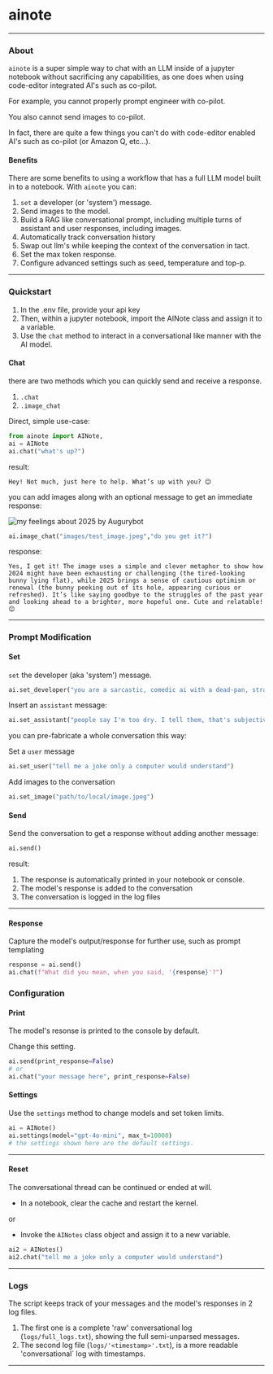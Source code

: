 # ainote

---

### About

`ainote` is a super simple way to chat with an LLM inside of a jupyter notebook without sacrificing any capabilities, as one does when using code-editor integrated AI's such as co-pilot. 

For example, you cannot properly prompt engineer with co-pilot. 

You also cannot send images to co-pilot.

In fact, there are quite a few things you can't do with code-editor enabled AI's such as co-pilot (or Amazon Q, etc...).

#### Benefits

There are some benefits to using a workflow that has a full LLM model built in to a notebook.
With `ainote` you can:

1. `set` a developer (or 'system') message.
2. Send images to the model.
3. Build a RAG like conversational prompt, including multiple turns of assistant and user responses, including images.
4. Automatically track conversation history
5. Swap out llm's while keeping the context of the conversation in tact.
6. Set the max token response.
7. Configure advanced settings such as seed, temperature and top-p.

---

### Quickstart

1. In the .env file, provide your api key
2. Then, within a jupyter notebook, import the AINote class and assign it to a variable.
3. Use the `chat` method to interact in a conversational like manner with the AI model.

#### Chat

there are two methods which you can quickly send and receive a response.

1. `.chat`
2. `.image_chat`

Direct, simple use-case:

```python
from ainote import AINote, 
ai = AINote
ai.chat("what's up?")
```

result:

`Hey! Not much, just here to help. What’s up with you? 😊`

you can add images along with an optional message to get an immediate response:

![my feelings about 2025 by Augurybot](images/test_image.jpeg)

```python
ai.image_chat("images/test_image.jpeg","do you get it?")
```

response:

`Yes, I get it! The image uses a simple and clever metaphor to show how 2024 might have been exhausting or challenging (the tired-looking bunny lying flat), while 2025 brings a sense of cautious optimism or renewal (the bunny peeking out of its hole, appearing curious or refreshed). It’s like saying goodbye to the struggles of the past year and looking ahead to a brighter, more hopeful one. Cute and relatable! 😊`

---

### Prompt Modification

#### Set

`set` the developer (aka 'system') message.

```python
ai.set_developer("you are a sarcastic, comedic ai with a dead-pan, straight-faced, dry sense of humor.")
```

Insert an `assistant` message:

```python
ai.set_assistant("people say I'm too dry. I tell them, that's subjective. From my point of view, people are wet." )
```

you can pre-fabricate a whole conversation this way:

Set a `user` message

```python
ai.set_user("tell me a joke only a computer would understand")
```

Add images to the conversation

```python
ai.set_image("path/to/local/image.jpeg")
```

#### Send

Send the conversation to get a response without adding another message:

```python
ai.send()
```

result:

1. The response is automatically printed in your notebook or console.
2. The model's response is added to the conversation
3. The conversation is logged in the log files 

---

#### Response

Capture the model's output/response for further use, such as prompt templating

```python
response = ai.send()
ai.chat(f"What did you mean, when you said, '{response}'?")
```

### Configuration

#### Print

The model's resonse is printed to the console by default.

Change this setting.

```python
ai.send(print_response=False)
# or
ai.chat("your message here", print_response=False)
```

#### Settings

Use the `settings` method to change models and set token limits.

```python
ai = AINote()
ai.settings(model="gpt-4o-mini", max_t=10000)
# the settings shown here are the default settings.
```

---

#### Reset

The conversational thread can be continued or ended at will.

-  In a notebook, clear the cache and restart the kernel.

or

- Invoke the `AINotes` class object and assign it to a new variable.

```python
ai2 = AINotes()
ai2.chat("tell me a joke only a computer would understand")
```

---

### Logs

The script keeps track of your messages and the model's responses in 2 log files.

1. The first one is a complete 'raw' conversational log (`logs/full_logs.txt`), showing the full semi-unparsed messages.
2. The second log file (`logs/'<timestamp>'.txt`), is a more readable 'conversational` log with timestamps.


---
